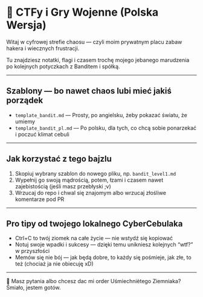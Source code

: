 # 🧨 CTFy i Gry Wojenne (Polska Wersja)

Witaj w cyfrowej strefie chaosu — czyli moim prywatnym placu zabaw hakera i wiecznych frustracji.

Tu znajdziesz notatki, flagi i czasem trochę mojego jebanego marudzenia po kolejnych potyczkach z Banditem i spółką.

---

## Szablony — bo nawet chaos lubi mieć jakiś porządek

- `template_bandit.md` — Prosty, po angielsku, żeby pokazać światu, że umiemy  
- `template_bandit_pl.md` — Po polsku, dla tych, co chcą sobie ponarzekać i poczuć klimat cebuli

---

## Jak korzystać z tego bajzlu

1. Skopiuj wybrany szablon do nowego pliku, np. `bandit_level1.md`  
2. Wypełnij go swoją mądrością, potem, łzami i czasem nawet zajebistością (jeśli masz przebłyski ;v)  
3. Wrzucaj do repo i chwal się znajomym albo wrzucaj złośliwe komentarze pod PR

---

## Pro tipy od twojego lokalnego CyberCebulaka

- Ctrl+C to twój ziomek na całe życie — nie wstydź się kopiować  
- Notuj swoje wpadki i sukcesy — dzięki temu unikniesz kolejnych “wtf?” w przyszłości  
- Memów się nie bój — jak będą dobre, to każdy się pośmieje, jak złe, to też (chociaż ja nie obiecuję xD)

---

💬 Masz pytania albo chcesz dac mi order Uśmiechniètego Ziemniaka? Śmiało, jestem gotów.
